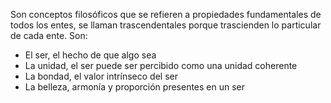 Son conceptos filosóficos que se refieren a propiedades fundamentales de todos los entes, se llaman trascendentales porque trascienden lo particular de cada ente. Son:
- El ser, el hecho de que algo sea
- La unidad, el ser puede ser percibido como una unidad coherente
- La bondad, el valor intrínseco del ser
- La belleza, armonía y proporción presentes en un ser